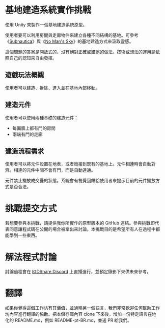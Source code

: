 # 基地建造系統實作挑戰
使用 Unity 來製作一個基地建造系統原型。

使用者要可以利用房間與走廊物件來建立各種不同結構的基地。可參考《[Subnautica](https://www.youtube.com/watch?v=Q-oa3bzir9A)》與《[No Man's Sky](https://www.youtube.com/watch?v=hpsSJrh5WzY&t=165)》的基地建造方式來汲取靈感。

這個問題的答案是開放式的，沒有絕對正確或錯誤的做法。技術或想法的運用請依照自己的認知來自由發揮。

## 遊戲玩法概觀
使用者可以建造、拆除、進入並在基地內部移動。

## 建造元件
使用者可以使用兩種基礎的建造元件：
- 每面牆上都有門的房間
- 兩端有門的走廊

## 建造流程需求
使用者可以將元件設置在地表，或者銜接到既有的基地上。元件相連時會自動對齊。相連的元件中間不會有門，而是自動連通。

元件禁止擺放成交疊的狀態。系統會有視覺回饋給使用者來提示目前的元件擺放方式是否合法。

# 挑戰提交方式
若想要參與本挑戰，請提供我你所實作的原型版本的 GitHub 連結。參與挑戰即代表同意讓程式碼在公開的場合被拿出來討論，本挑戰目的是希望所有人在過程中都能學到一些東西。

# 解法程式討論
討論過程會在 [IGDShare Discord](https://discord.gg/FNkHgBN) 上直播進行，並預定錄影下來供未來參考。

# 翻譯
如果你覺得這個工作坊有其價值，並通曉另一個語言，我們非常歡迎任何幫助工作坊內容進行翻譯的協助。把本儲存庫內容 clone 下來後，增加一份特定語言在地化的 README.md，例如 README-pt-BR.md，並送 PR 給我們。